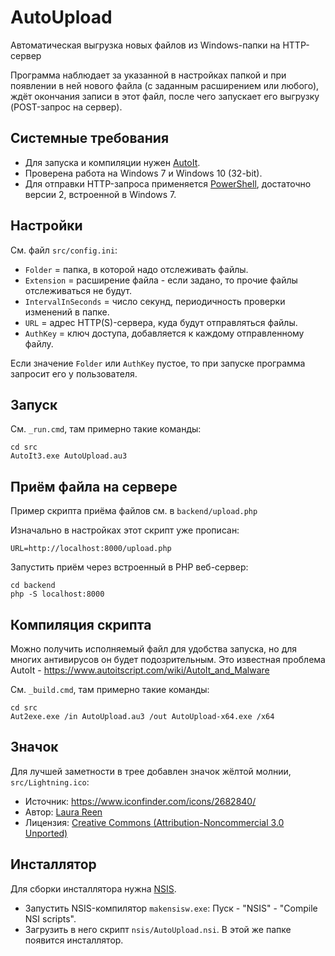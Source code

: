 # AutoUpload

Автоматическая выгрузка новых файлов из Windows-папки на HTTP-сервер

Программа наблюдает за указанной в настройках папкой и при появлении в ней нового файла (с заданным расширением или любого), ждёт окончания записи в этот файл, после чего запускает его выгрузку (POST-запрос на сервер).

## Системные требования

* Для запуска и компиляции нужен [AutoIt](http://www.autoitscript.com/site/autoit/).
* Проверена работа на Windows 7 и Windows 10 (32-bit).
* Для отправки HTTP-запроса применяется [PowerShell](https://docs.microsoft.com/powershell), достаточно версии 2, встроенной в Windows 7.

## Настройки

См. файл `src/config.ini`:

* `Folder` = папка, в которой надо отслеживать файлы.
* `Extension` = расширение файла - если задано, то прочие файлы отслеживаться не будут.
* `IntervalInSeconds` = число секунд, периодичность проверки изменений в папке.
* `URL` = адрес HTTP(S)-сервера, куда будут отправляться файлы.
* `AuthKey` = ключ доступа, добавляется к каждому отправленному файлу.

Если значение `Folder` или `AuthKey` пустое, то при запуске программа запросит его у пользователя.

## Запуск

См. `_run.cmd`, там примерно такие команды:

    cd src
    AutoIt3.exe AutoUpload.au3

## Приём файла на сервере

Пример скрипта приёма файлов см. в `backend/upload.php`

Изначально в настройках этот скрипт уже прописан:

    URL=http://localhost:8000/upload.php

Запустить приём через встроенный в PHP веб-сервер:

    cd backend
    php -S localhost:8000

## Компиляция скрипта

Можно получить исполняемый файл для удобства запуска, но для многих антивирусов
он будет подозрительным. Это известная проблема AutoIt - https://www.autoitscript.com/wiki/AutoIt_and_Malware

См. `_build.cmd`, там примерно такие команды:

    cd src
    Aut2exe.exe /in AutoUpload.au3 /out AutoUpload-x64.exe /x64

## Значок

Для лучшей заметности в трее добавлен значок жёлтой молнии, `src/Lightning.ico`:

* Источник: https://www.iconfinder.com/icons/2682840/
* Автор: [Laura Reen](https://www.iconfinder.com/laurareen)
* Лицензия: [Creative Commons (Attribution-Noncommercial 3.0 Unported)](http://creativecommons.org/licenses/by-nc/3.0/)

## Инсталлятор

Для сборки инсталлятора нужна [NSIS](http://nsis.sourceforge.net).

* Запустить NSIS-компилятор `makensisw.exe`: Пуск - "NSIS" - "Compile NSI scripts".
* Загрузить в него скрипт `nsis/AutoUpload.nsi`. В этой же папке появится инсталлятор.
